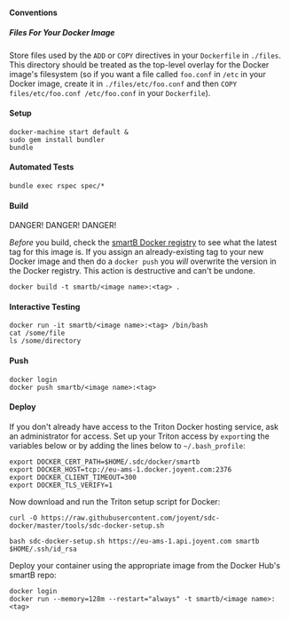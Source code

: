 #### Conventions
##### Files For Your Docker Image
Store files used by the `ADD` or `COPY` directives in your `Dockerfile` in `./files`.  This directory should be treated as the top-level overlay for the Docker image's filesystem (so if you want a file called `foo.conf` in `/etc` in your Docker image, create it in `./files/etc/foo.conf` and then `COPY files/etc/foo.conf /etc/foo.conf` in your `Dockerfile`).

#### Setup
```
docker-machine start default &
sudo gem install bundler
bundle
```

#### Automated Tests
```
bundle exec rspec spec/*
```

#### Build
DANGER! DANGER! DANGER!

*Before* you build, check the [smartB Docker registry](https://hub.docker.com/u/smartb/dashboard) to see what the latest tag for this image is. If you assign an already-existing tag to your new Docker image and then do a `docker push` you *will* overwrite the version in the Docker registry.  This action is destructive and can't be undone.
```
docker build -t smartb/<image name>:<tag> .
```

#### Interactive Testing
```
docker run -it smartb/<image name>:<tag> /bin/bash
cat /some/file
ls /some/directory
```

#### Push
```
docker login
docker push smartb/<image name>:<tag>
```

#### Deploy
If you don't already have access to the Triton Docker hosting service, ask an administrator for access. Set up your Triton access by `export`ing the variables below or by adding the lines below to `~/.bash_profile`:
```
export DOCKER_CERT_PATH=$HOME/.sdc/docker/smartb
export DOCKER_HOST=tcp://eu-ams-1.docker.joyent.com:2376
export DOCKER_CLIENT_TIMEOUT=300
export DOCKER_TLS_VERIFY=1
```
Now download and run the Triton setup script for Docker:
```
curl -O https://raw.githubusercontent.com/joyent/sdc-docker/master/tools/sdc-docker-setup.sh

bash sdc-docker-setup.sh https://eu-ams-1.api.joyent.com smartb $HOME/.ssh/id_rsa
```
Deploy your container using the appropriate image from the Docker Hub's smartB repo:
```
docker login
docker run --memory=128m --restart="always" -t smartb/<image name>:<tag>
```
